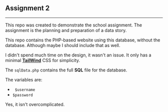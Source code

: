 ## Assignment 2 ##
----
This repo was created to demonstrate the school assignment. The assignment is the planning and preparation of a data story.

This repo contains the PHP-based website using this database, without the database. Although maybe I should include that as well.

I didn't spend much time on the design, it wasn't an issue. It only has a minimal **[TailWind](https://tailwindcss.com/)** CSS for simplicity.


The ``` sqlData.php ``` contains the full **SQL** file for the database.


The variables are:
* ``` $username```
* ```$password```

Yes, it isn't overcomplicated.